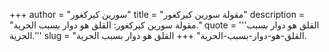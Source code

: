 +++
author = "سورين كيركغور"
title = "مقولة سورين كيركغور"
description = "مقولة سورين كيركغور: القلق هو دوار بسبب الحرية."
quote = '''القلق هو دوار بسبب الحرية.''' 
slug = "القلق-هو-دوار-بسبب-الحرية"
+++
القلق هو دوار بسبب الحرية.
